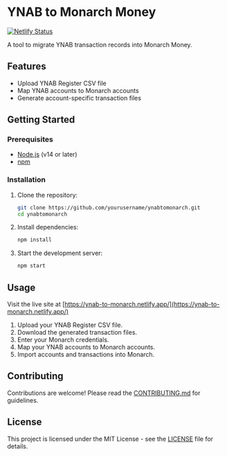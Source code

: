 # YNAB to Monarch Money

[![Netlify Status](https://api.netlify.com/api/v1/badges/6eccae9f-57ac-4659-ab15-5242c66e525c/deploy-status)](https://app.netlify.com/sites/ynab-to-monarch/deploys)

A tool to migrate YNAB transaction records into Monarch Money.

## Features

- Upload YNAB Register CSV file
- Map YNAB accounts to Monarch accounts
- Generate account-specific transaction files

## Getting Started

### Prerequisites

- [Node.js](https://nodejs.org/) (v14 or later)
- [npm](https://www.npmjs.com/)

### Installation

1. Clone the repository:

   ```sh
   git clone https://github.com/yourusername/ynabtomonarch.git
   cd ynabtomonarch
   ```

2. Install dependencies:

   ```sh
   npm install
   ```

3. Start the development server:

   ```sh
   npm start
   ```

## Usage

Visit the live site at [https://ynab-to-monarch.netlify.app/](https://ynab-to-monarch.netlify.app/)

1. Upload your YNAB Register CSV file.
2. Download the generated transaction files.
3. Enter your Monarch credentials.
4. Map your YNAB accounts to Monarch accounts.
5. Import accounts and transactions into Monarch.

## Contributing

Contributions are welcome! Please read the [CONTRIBUTING.md](./CONTRIBUTING.md) for guidelines.

## License

This project is licensed under the MIT License - see the [LICENSE](./LICENSE) file for details.
